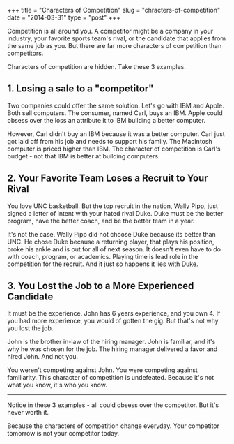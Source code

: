 +++
title = "Characters of Competition"
slug = "chracters-of-competition"
date = "2014-03-31"
type = "post"
+++ 


Competition is all around you. A competitor might be a company in your industry, your favorite sports team's rival, or the candidate that applies from the same job as you. But there are far more characters of competition than competitors. 

Characters of competition are hidden. Take these 3 examples. 

## 1. Losing a sale to a "competitor"

Two companies could offer the same solution. Let's go with IBM and Apple. Both sell computers. The consumer, named Carl, buys an IBM. Apple could obsess over the loss an attribute it to IBM building a better computer. 

However, Carl didn't buy an IBM because it was a better computer. Carl just got laid off from his job and needs to support his family. The MacIntosh computer is priced higher than IBM. The character of competition is Carl's budget - not that IBM is better at building computers. 

## 2. Your Favorite Team Loses a Recruit to Your Rival

You love UNC basketball. But the top recruit in the nation, Wally Pipp, just signed a letter of intent with your hated rival Duke. Duke must be the better program, have the better coach, and be the better team in a year. 

It's not the case. Wally Pipp did not choose Duke because its better than UNC. He chose Duke because a returning player, that plays his position, broke his ankle and is out for all of next season. It doesn't even have to do with coach, program, or academics. Playing time is lead role in the competition for the recruit. And it just so happens it lies with Duke. 

## 3. You Lost the Job to a More Experienced Candidate 

It must be the experience. John has 6 years experience, and you own 4. If you had more experience, you would of gotten the gig. But that's not why you lost the job. 

John is the brother in-law of the hiring manager. John is familiar, and it's why he was chosen for the job. The hiring manager delivered a favor and hired John. And not you. 

You weren't competing against John. You were competing against familiarity. This character of competition is undefeated. Because it's not what you know, it's who you know. 

* * * 

Notice in these 3 examples - all could obsess over the competitor. But it's never worth it. 

Because the characters of competition change everyday. Your competitor tomorrow is not your competitor today. 
